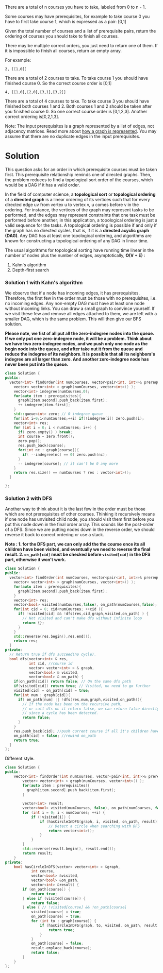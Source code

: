 There are a total of n courses you have to take, labeled from 0 to n - 1.

Some courses may have prerequisites, for example to take course 0 you have to first take course 1, which is expressed as a pair: [0,1]

Given the total number of courses and a list of prerequisite pairs, return the ordering of courses you should take to finish all courses.

There may be multiple correct orders, you just need to return one of them. If it is impossible to finish all courses, return an empty array.

For example:

```2, [[1,0]]```

There are a total of 2 courses to take. To take course 1 you should have finished course 0. So the correct course order is [0,1]

```4, [[1,0],[2,0],[3,1],[3,2]]```

There are a total of 4 courses to take. To take course 3 you should have finished both courses 1 and 2. Both courses 1 and 2 should be taken after you finished course 0. So one correct course order is [0,1,2,3]. Another correct ordering is[0,2,1,3].
  
Note:
The input prerequisites is a graph represented by a list of edges, not adjacency matrices. Read more about [how a graph is represented](https://www.khanacademy.org/computing/computer-science/algorithms/graph-representation/a/representing-graphs).
You may assume that there are no duplicate edges in the input prerequisites.  

# Solution

This question asks for an order in which prerequisite courses must be taken first. This prerequisite relationship reminds one of directed graphs. Then, the problem reduces to find a topological sort order of the courses, which would be a DAG if it has a valid order.

In the field of computer science, a __topological sort__ or __topological ordering__ of a __directed graph__ is a linear ordering of its vertices such that for every directed edge uv from vertex u to vertex v, u comes before v in the ordering. For instance, the vertices of the graph may represent tasks to be performed, and the edges may represent constraints that one task must be performed before another; in this application, a topological ordering is just a valid sequence for the tasks. A topological ordering is possible if and only if the graph has no directed cycles, that is, if it is a __directed acyclic graph (DAG)__. Any DAG has at least one topological ordering, and algorithms are known for constructing a topological ordering of any DAG in linear time.


The usual algorithms for topological sorting have running time linear in the number of nodes plus the number of edges, asymptotically, __O(V + E)__ :

1. Kahn's algorithm
2. Depth-first search

### Solution 1 with Kahn's algorithm

We observe that if a node has incoming edges, it has prerequisites. Therefore, the first few in the order must be those with no prerequisites, i.e. no incoming edges. Any non-empty DAG must have at least one node without incoming links. You can draw a small graph to convince yourself. If we visit these few and remove all edges attached to them, we are left with a smaller DAG, which is the same problem. This will then give our BFS solution.

__Please note, we fist of all put all the zero-indegree nodes into the queue. If we only put one zero-indegree node, it will be a problem. Think about we have two zero-indegree nodes, and we push only one node as the begin node into the queue, and after take out it from the queue and reduce the indegree of its neighbors. It is possible that all its neighbors's indegree are all larger than zero. And another zero-indegree node has never been put into the queue.__


```cpp           
class Solution {
public:
  vector<int> findOrder(int numCourses, vector<pair<int, int>>& prerequisites) {
    vector< vector<int> > graph(numCourses, vector<int>() );
    vector<int> indegree(numCourses,0);
    for(auto item : prerequisites){
      graph[item.second].push_back(item.first);
      ++ indegree[item.first];
    }
    std::queue<int> zero; // 0 indegree queue
    for(int i=0;i<numCourses;++i) if(!indegree[i]) zero.push(i);
    vector<int> res;
    for (int i = 0; i < numCourses; i++) {
      if( zero.empty() ) break;
      int course = zero.front();
      zero.pop();
      res.push_back(course);
      for(int nc : graph[course]){
        if( --indegree[nc] == 0) zero.push(nc);
      }
      -- indegree[course]; // it can't be 0 any more
    }
    return res.size() == numCourses ? res : vector<int>();
  }

};
``` 



### Solution 2 with DFS

Another way to think about it is the last few in the order must be those which are not prerequisites of other courses. Thinking it recursively means if one node has unvisited child node, you should visit them first before you put this node down in the final order array. This sounds like the post-order of a DFS. Since we are putting nodes down in the reverse order, we should reverse it back to correct ordering or use a stack.

__Note : 1. for the DFS part, we can only add the the course once its all children have been visited, and eventually we need to reverse the final result. 2. ```on_path[cid]``` must be checked before ```visited[cid]``` in the DFS part, otherwise it won't work.__

```cpp
class Solution {
public:
  vector<int> findOrder(int numCourses, vector<pair<int, int>>& prerequisites) {
    vector< vector<int> > graph(numCourses, vector<int>() );
    for(auto item : prerequisites){
      graph[item.second].push_back(item.first);
    }
    vector<int> res;
    vector<bool> visited(numCourses,false), on_path(numCourses,false);
    for(int cid = 0; cid<numCourses; ++cid ){
      if( !visited[cid] && !dfs(res,cid,graph,visited,on_path) ) {
        // Not visited and can't make dfs without infinite loop
        return {};
      }
    }
    std::reverse(res.begin(),res.end());
    return res;
  }
private:
  // Return true if dfs succeed(no cycle).
  bool dfs(vector<int> & res,
           int cid, //course id
           vector< vector<int> > & graph,
           vector<bool> & visited,
           vector<bool> & on_path) {
    if(on_path[cid]) return false; // On the same dfs path
    if(visited[cid]) return true; // Visited, no need to go further
    visited[cid] = on_path[cid] = true;
    for(int num : graph[cid]){
      if( on_path[num] || !dfs(res,num,graph,visited,on_path)){
        // If the node has been on the recursive path,
        // or call dfs on it return false, we can return false directly
        // since a cycle has been detected.
        return false;
      }
    }
    res.push_back(cid); //push current course if all it's children have been added
    on_path[cid] = false; //rewind on_path
    return true;
  }
};
```  

Different style.

```cpp
class Solution {
public:
    vector<int> findOrder(int numCourses, vector<pair<int, int>>& prerequisites) {
        vector< vector<int> > graph(numCourses, vector<int>() );
        for(auto item : prerequisites){
          graph[item.second].push_back(item.first);
        }
        
        vector<int> result;
        vector<bool> visited(numCourses, false), on_path(numCourses, false);
        for (int i = 0; i < numCourses; ++i) {
            if (!visited[i]) {
                if (hasCircleInDFS(graph, i, visited, on_path, result)) {
                    // Detect a circle when searching with DFS
                    return vector<int>();
                }
            }
        }
        std::reverse(result.begin(), result.end());
        return result;
    }
private:
    bool hasCircleInDFS(vector< vector<int> > &graph,
            int course,
            vector<bool> &visited,
            vector<bool> &on_path,
            vector<int> &result) {
        if (on_path[course]) {
            return true;
        } else if (visited[course]) {
            return false;
        } else { // !visited[course] && !on_path[course]
            visited[course] = true;
            on_path[course] = true;
            for (int to : graph[course]) {
                if (hasCircleInDFS(graph, to, visited, on_path, result)) {
                    return true;
                }
            }
            on_path[course] = false;
            result.emplace_back(course);
            return false;
        }
    }
};
```



